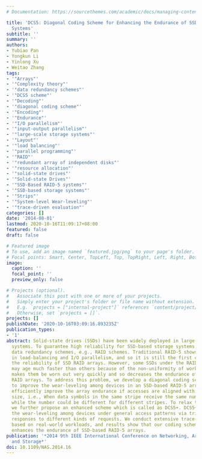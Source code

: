 ```yaml
---
# Documentation: https://sourcethemes.com/academic/docs/managing-content/

title: 'DCS5: Diagonal Coding Scheme for Enhancing the Endurance of SSD-Based RAID-5
  Systems'
subtitle: ''
summary: ''
authors:
- Yubiao Pan
- Yongkun Li
- Yinlong Xu
- Weitao Zhang
tags:
- '"Arrays"'
- '"Complexity theory"'
- '"data redundancy schemes"'
- '"DCS5 scheme"'
- '"Decoding"'
- '"diagonal coding scheme"'
- '"Encoding"'
- '"Endurance"'
- '"I/O parallelism"'
- '"input-output parallelism"'
- '"large-scale storage systems"'
- '"Layout"'
- '"load balancing"'
- '"parallel programming"'
- '"RAID"'
- '"redundant array of independent disks"'
- '"resource allocation"'
- '"solid-state drives"'
- '"Solid-state Drives"'
- '"SSD-Based RAID-5 systems"'
- '"SSD-based storage systems"'
- '"Strips"'
- '"System-level Wear-leveling"'
- '"trace-driven evaluation"'
categories: []
date: '2014-08-01'
lastmod: 2020-10-16T11:09:17+08:00
featured: false
draft: false

# Featured image
# To use, add an image named `featured.jpg/png` to your page's folder.
# Focal points: Smart, Center, TopLeft, Top, TopRight, Left, Right, BottomLeft, Bottom, BottomRight.
image:
  caption: ''
  focal_point: ''
  preview_only: false

# Projects (optional).
#   Associate this post with one or more of your projects.
#   Simply enter your project's folder or file name without extension.
#   E.g. `projects = ["internal-project"]` references `content/project/deep-learning/index.md`.
#   Otherwise, set `projects = []`.
projects: []
publishDate: '2020-10-16T03:09:16.893235Z'
publication_types:
- '1'
abstract: Solid-state drives (SSDs) have been widely deployed in large-scale storage
  systems. To guarantee high reliability for SSD-based storage systems, it still requires
  data redundancy schemes, e.g., RAID schemes. Traditional RAID-5 shows its benefits
  in load-balancing and I/O parallelism, and so it is still the first choice for enhancing
  the reliability of SSD RAID arrays. However, some SSDs under the RAID-5 configuration
  may age much faster than others because of the non-uniformity of workloads, which
  makes them be worn out very quickly and so decreases the endurance of SSD-based
  RAID arrays. To address this problem, we develop a diagonal coding scheme, DCS5,
  to improve the wear-leveling among devices in an SSD-based RAID-5 array. DCS5 can
  efficiently improve the array endurance if accesses are aligned with the stripe
  size, i.e., When data symbols in the same stripe receive the same number of writes,
  while the number could be different for different stripes. To relax the above assumption,
  we further propose an enhanced scheme which is called as DCS5+. DCS5+ can improve
  the wear-leveling among devices under general access patterns via triggering different
  responses to different kinds of requests. We conduct extensive trace-driven evaluations
  based on real-world workloads, and results show that our coding scheme efficiently
  enhances the endurance of SSD-based RAID-5 arrays.
publication: '*2014 9th IEEE International Conference on Networking, Architecture,
  and Storage*'
doi: 10.1109/NAS.2014.16
---
```

